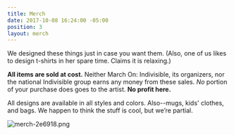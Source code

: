 ```yaml
---
title: Merch
date: 2017-10-08 16:24:00 -05:00
position: 3
layout: merch
---
```


We designed these things just in case you want them. (Also, one of us likes to design t-shirts in her spare time. Claims it is relaxing.) 

**All items are sold at cost.** Neither March On: Indivisible, its organizers, nor the national Indivisible group earns any money from these sales. *No* portion of your purchase does goes to the artist. **No profit here.**

All designs are available in all styles and colors. Also--mugs, kids' clothes, and bags. We happen to think the stuff is cool, but we’re partial.

![merch-2e6918.png](/uploads/merch-2e6918.png)
